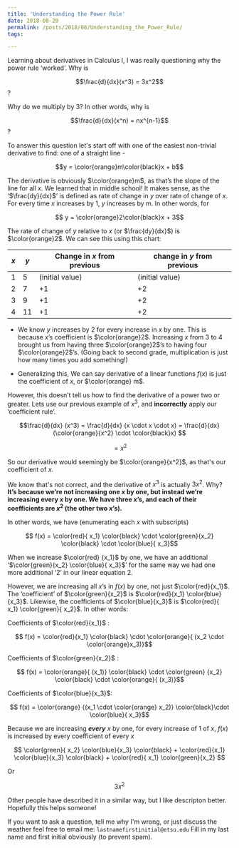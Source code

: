 ```yaml
---
title: 'Understanding the Power Rule'
date: 2018-08-20
permalink: /posts/2018/08/Understanding_the_Power_Rule/
tags:

---
```


Learning about derivatives in Calculus I, I was really questioning why the power rule ‘worked’. Why is

$$\frac{d}{dx}(x^3) = 3x^2$$?

 Why do we multiply by 3?  In other words, why is

$$\frac{d}{dx}(x^n) = nx^{n-1}$$?

To answer this question let's start off with one of the easiest non-trivial derivative to find: one of a straight line -

$$y = \color{orange}m\color{black}x + b$$

The derivative is obviously $\color{orange}m$, as that’s the slope of the line for all *x*. We learned that in middle school! It makes sense, as the ‘$\frac{dy}{dx}$’ is defined as rate of change in *y* over rate of change of *x*. For every time *x* increases by 1, *y* increases by m. In other words, for

$$ y = \color{orange}2\color{black}x + 3$$

The rate of change of *y* relative to *x* (or $\frac{dy}{dx}$) is $\color{orange}2$. We can see this using this chart:

| *x* | *y*  | Change in *x* from previous     | change in *y* from previous    |
|---|----|-------------|--------------|
| 1 | 5  | (initial value) | (initial value) |
| 2 | 7  |              +1 |  +2 |
| 3 | 9  |               +1|  +2|
| 4 | 11 |             +1|  +2|


* We know $y$ increases by 2 for every increase in $x$ by one. This is because $x$’s coefficient is $\color{orange}2$. Increasing $x$ from 3 to 4 brought us from having three $\color{orange}2$’s to having four $\color{orange}2$’s. (Going back to second grade, multiplication is just how many times you add something!)

* Generalizing this, We can say derivative of a linear functions $f(x)$ is just the coefficient of $x$, or $\color{orange} m$.

However, this doesn’t tell us how to find the derivative of a power two or greater. Lets use our previous example of $x^3$, and **incorrectly** apply our ‘coefficient rule’.

$$\frac{d}{dx} (x^3) = \frac{d}{dx} (x \cdot x \cdot x) = \frac{d}{dx} (\color{orange}{x^2} \cdot \color{black}x) $$

$$ = x^2$$

So our derivative would seemingly be $\color{orange}{x^2}$, as that's our coefficient of $x$.

We know that's not correct, and the derivative of $x^3$ is actually $3x^2$. Why? **It’s because we’re not increasing one $x$ by one, but instead we’re increasing every $x$ by one. We have three $x$’s, and each of their coefficients are $x^2$ (the other two $x$’s).**

In other words, we have (enumerating each *x* with subscripts)

$$ f(x) = \color{red}{ x_1} \color{black} \cdot \color{green}{x_2} \color{black} \cdot \color{blue}{ x_3}$$

When we increase $\color{red} {x_1}$ by one, we have an additional ‘$\color{green}{x_2} \color{blue}{ x_3}$’ for the same way we had one more additional ‘2’ in our linear equation 2.

However, we are increasing all $x$’s in $f(x)$ by one, not just $\color{red}{x_1}$. The ‘coefficient’ of $\color{green}{x_2}$ is $\color{red}{x_1} \color{blue}{x_3}$. Likewise, the coefficients of $\color{blue}{x_3}$ is $\color{red}{ x_1} \color{green}{ x_2}$. In other words:

Coefficients of $\color{red}{x_1}$ :

$$ f(x) = \color{red}{x_1} \color{black} \cdot \color{orange}{ (x_2 \cdot \color{orange}x_3)}$$

Coefficients of $\color{green}{x_2}$ :

$$ f(x) = \color{orange}{ (x_1)} \color{black} \cdot \color{green} {x_2} \color{black} \cdot \color{orange}{ (x_3)}$$

Coefficients of $\color{blue}{x_3}$:

 $$ f(x) = \color{orange} {(x_1  \cdot  \color{orange} x_2)} \color{black}\cdot \color{blue}{ x_3}$$




Because we are increasing ***every*** $x$ by one, for every increase of 1 of $x$,  $f(x)$ is increased by every coefficient of every $x$

$$ \color{green}{ x_2} \color{blue}{x_3} \color{black} + \color{red}{x_1} \color{blue}{x_3} \color{black} + \color{red}{ x_1} \color{green}{x_2} $$

Or

$$ 3x^2$$
 



Other people have described it in a similar way, but I like descripton better. Hopefully this helps someone!

If you want to ask a question, tell me why I'm wrong, or just discuss the weather feel free to email me: ```lastnamefirstinitial@etsu.edu```
Fill in my last name and first initial obviously (to prevent spam).



